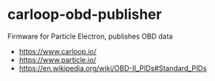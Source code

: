 # carloop-obd-publisher

Firmware for Particle Electron, publishes OBD data

- https://www.carloop.io/
- https://www.particle.io/
- https://en.wikipedia.org/wiki/OBD-II_PIDs#Standard_PIDs
